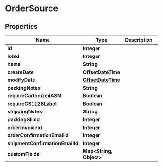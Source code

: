 
# OrderSource

## Properties
Name | Type | Description | Notes
------------ | ------------- | ------------- | -------------
**id** | **Integer** |  |  [optional]
**lobId** | **Integer** |  | 
**name** | **String** |  | 
**createDate** | [**OffsetDateTime**](OffsetDateTime.md) |  |  [optional]
**modifyDate** | [**OffsetDateTime**](OffsetDateTime.md) |  |  [optional]
**packingNotes** | **String** |  |  [optional]
**requireCartonizedASN** | **Boolean** |  |  [optional]
**requireGS1128Label** | **Boolean** |  |  [optional]
**shippingNotes** | **String** |  |  [optional]
**packingSlipId** | **Integer** |  |  [optional]
**orderInvoiceId** | **Integer** |  |  [optional]
**orderConfirmationEmailId** | **Integer** |  |  [optional]
**shipmentConfirmationEmailId** | **Integer** |  |  [optional]
**customFields** | **Map&lt;String, Object&gt;** |  |  [optional]



